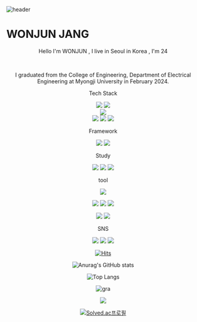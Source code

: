 ![header](https://capsule-render.vercel.app/api?type=cylinder&text=Juniel1299!)
 
 # WONJUN JANG

  
 <p align="center"> Hello I'm WONJUN , I live in Seoul in Korea , I'm 24</p> <br>  
 <p align="center"> I graduated from the College of Engineering, Department of Electrical Engineering at Myongji University in February 2024. </p>

<p align="center"> Tech Stack </p>
<p align="center">
<img src="https://img.shields.io/badge/python-3776AB?style=flat-square&logo=python&logoColor=white"/>
<img src="https://img.shields.io/badge/JAVA-007396?style=for-the-badge&logo=java&logoColor=white"> <br>
<img src="https://img.shields.io/badge/oracle-F80000?style=flat-square&logo=oracle&logoColor=white"/> <br>
<img src="https://img.shields.io/badge/html5-E34F26?style=flat-square&logo=html5&logoColor=white"/>
<img src="https://img.shields.io/badge/css3-1572B6?style=flat-square&logo=css3&logoColor=white"/>
<img src="https://img.shields.io/badge/javascript-F7DF1E?style=flat-square&logo=javascript&logoColor=black"/>
</p>

<p align="center"> Framework </p>

<p align="center">
<img src="https://img.shields.io/badge/opencv-5C3EE8?style=flat-square&logo=opencv&logoColor=white"/>
<img src="https://img.shields.io/badge/numpy-013243?style=flat-square&logo=numpy&logoColor=white"/>
</p>

<p align="center"> Study </p>
<p align="center">
<img src="https://img.shields.io/badge/spring-6DB33F?style=flat-square&logo=spring&logoColor=white"/>
<img src="https://img.shields.io/badge/springboot-6DB33F?style=flat-square&logo=springboot&logoColor=white"/>
<img src="https://img.shields.io/badge/springsecurity-6DB33F?style=flat-square&logo=springsecurity&logoColor=white"/>
</p>


<p align="center"> tool </p>
<p align="center">
 
<img src="https://img.shields.io/badge/github-181717?style=flat-square&logo=github&logoColor=white"/> 

</p>

<p align="center">
 
<img src="https://img.shields.io/badge/visualstudiocode-007ACC?style=flat-square&logo=visualstudiocode&logoColor=white"/>
<img src="https://img.shields.io/badge/Eclipse-2C2255?style=flat-square&logo=Eclipse&logoColor=white"/>
<img src="https://img.shields.io/badge/intellijidea-000000?style=flat-square&logo=intellijidea&logoColor=white"/> 

</p>

<p align="center">
 
<img src="https://img.shields.io/badge/obsidian-7C3AED?style=flat-square&logo=obsidian&logoColor=white"/>
<img src="https://img.shields.io/badge/notion-000000?style=flat-square&logo=notion&logoColor=white"/>
</p>
 
<p align="center">SNS</p>
<p align="center">
 <a href="https://www.instagram.com/wonjun_gg/">  
<img src="https://img.shields.io/badge/Instagram-pink?style=social&logo=INSTAGRAM&logoColor=E4405F"/></a>
<a href="https://problem-child.tistory.com/">
<img src="https://img.shields.io/badge/TIBLOG-Yellow?style=social&logo=TISTORY&LogoColor=09B3AF"/></a>
<a href="https://blog.naver.com/juniel1299">
<img src="https://img.shields.io/badge/NaverBlog-Green?style=social&logo=Naver&LogoColor=03C75A"/></a></p>
</p>                                                                                                        

<div align="center">
  
 [![Hits](https://hits.seeyoufarm.com/api/count/incr/badge.svg?url=https%3A%2F%2Fgithub.com%2Fjuniel1299&count_bg=%23E72727&title_bg=%233D88DB&icon=&icon_color=%23E7E7E7&title=hits&edge_flat=false)](https://hits.seeyoufarm.com) 
   </div>
   <div align="center">
    
   ![Anurag's GitHub stats](https://github-readme-stats.vercel.app/api?username=juniel1299&show_icons=true&theme=holi)
   </div>
   <div align="center">
    
   ![Top Langs](https://github-readme-stats.vercel.app/api/top-langs/?username=juniel1299&layout=compact)
  </div>
  <div align="center">


![gra](https://github-readme-activity-graph.vercel.app/graph?username=juniel1299&bg_color=ffffff&color=3366ff&line=3366ff&point=3366ff&area=true&hide_border=true)

</div>

<div align="center">
 
<a href="https://opgc.me/#/users/juniel1299" target="_blank"><img src="https://api.opgc.me/githubs/users/juniel1299/tag/?theme=basic" /></a>

</div>

   <div align="center">
    
  [![Solved.ac프로필](http://mazassumnida.wtf/api/v2/generate_badge?boj=juniel1299)](https://solved.ac/juniel1299)
  
  </div>
